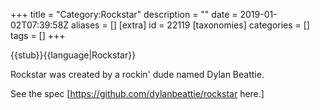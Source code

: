+++
title = "Category:Rockstar"
description = ""
date = 2019-01-02T07:39:58Z
aliases = []
[extra]
id = 22119
[taxonomies]
categories = []
tags = []
+++

{{stub}}{{language|Rockstar}}

Rockstar was created by a rockin' dude named Dylan Beattie.

See the spec [https://github.com/dylanbeattie/rockstar here.]
